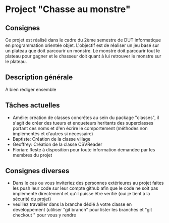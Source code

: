 # Project "Chasse au monstre"
## Consignes
Ce projet est réalisé dans le cadre du 2ème semestre de DUT informatique en programmation orientée objet. L'objectif est de réaliser un jeu basé sur un plateau que doit parcourir un monstre. Le monstre doit parcourir tout le plateau pour gagner et le chasseur doit quant à lui retrouver le monstre sur le plateau.
## Description générale
À bien rédiger ensemble
## Tâches actuelles
- Amélie: création de classes concrêtes au sein du package "classes", il s'agit de créer des tueurs et enqueteurs heritants des superclasses portant ces noms et d'en écrire le comportement (méthodes non implémentés et d'autres si nécessaire)
- Baptiste: Création de la classe village
- Geoffrey: Création de la classe CSVReader
- Florian: Reste à disposition pour toute information demandée par les membres du projet
## Consignes diverses
- Dans le cas ou vous inviteriez des personnes extérieures au projet faites les push leur code sur leur compte github afin que le code ne soit pas implémenté directement et qu'il puisse être verifié (oui je tient à la sécurité du projet) 
- veuillez travailler dans la branche dédié à votre classe en developpement (utiliser "git branch" pour lister les branches et "git checkout <branch>" pour vous y rendre
